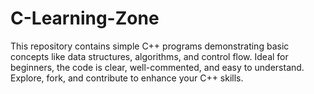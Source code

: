 # C-Learning-Zone
This repository contains simple C++ programs demonstrating basic concepts like data structures, algorithms, and control flow. Ideal for beginners, the code is clear, well-commented, and easy to understand. Explore, fork, and contribute to enhance your C++ skills.
